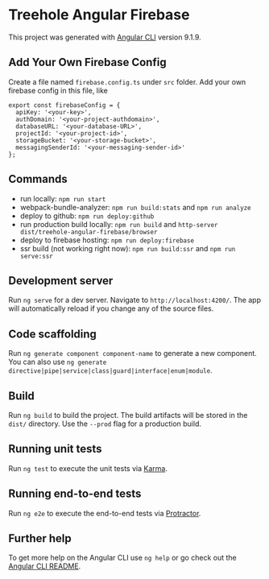 # Treehole Angular Firebase

This project was generated with [Angular CLI](https://github.com/angular/angular-cli) version 9.1.9.

## Add Your Own Firebase Config

Create a file named `firebase.config.ts` under `src` folder.
Add your own firebase config in this file, like

```
export const firebaseConfig = {
  apiKey: '<your-key>',
  authDomain: '<your-project-authdomain>',
  databaseURL: '<your-database-URL>',
  projectId: '<your-project-id>',
  storageBucket: '<your-storage-bucket>',
  messagingSenderId: '<your-messaging-sender-id>'
};
```

## Commands

- run locally: `npm run start`
- webpack-bundle-analyzer: `npm run build:stats` and `npm run analyze`
- deploy to github: `npm run deploy:github`
- run production build locally: `npm run build` and `http-server dist/treehole-angular-firebase/browser`
- deploy to firebase hosting: `npm run deploy:firebase`
- ssr build (not working right now): `npm run build:ssr` and `npm run serve:ssr`

## Development server

Run `ng serve` for a dev server. Navigate to `http://localhost:4200/`. The app will automatically reload if you change any of the source files.

## Code scaffolding

Run `ng generate component component-name` to generate a new component. You can also use `ng generate directive|pipe|service|class|guard|interface|enum|module`.

## Build

Run `ng build` to build the project. The build artifacts will be stored in the `dist/` directory. Use the `--prod` flag for a production build.

## Running unit tests

Run `ng test` to execute the unit tests via [Karma](https://karma-runner.github.io).

## Running end-to-end tests

Run `ng e2e` to execute the end-to-end tests via [Protractor](http://www.protractortest.org/).

## Further help

To get more help on the Angular CLI use `ng help` or go check out the [Angular CLI README](https://github.com/angular/angular-cli/blob/master/README.md).
